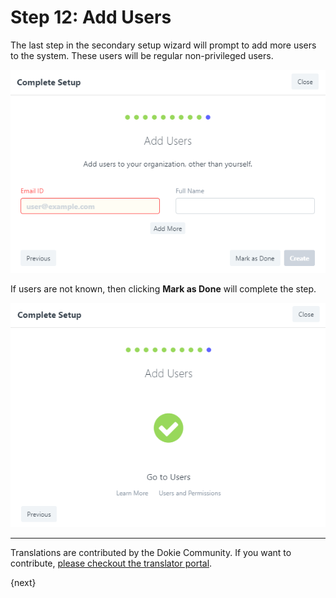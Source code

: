 <!-- add-breadcrumbs -->
# Step 12: Add Users

The last step in the secondary setup wizard will prompt to add more users to the system. These users will be regular non-privileged users.

<img alt="Language" class="screenshot" src="../assets/setup-wizard/step-12.png">

If users are not known, then clicking **Mark as Done** will complete the step.

<img alt="Language" class="screenshot" src="../assets/setup-wizard/step-12a.png"> 

---

Translations are contributed by the Dokie Community. If you want to contribute, [please checkout the translator portal](https://translate.dokie.com).

{next}
